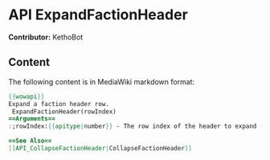 # API ExpandFactionHeader

**Contributor:** KethoBot

## Content

The following content is in MediaWiki markdown format:

```mediawiki
{{wowapi}}
Expand a faction header row.
 ExpandFactionHeader(rowIndex)
==Arguments==
:;rowIndex:{{apitype|number}} - The row index of the header to expand (Specifying a non-header row can have unpredictable results). The UPDATE_FACTION event is fired after the change since faction indexes will have been shifted around.

==See Also==
[[API_CollapseFactionHeader|CollapseFactionHeader]]
```